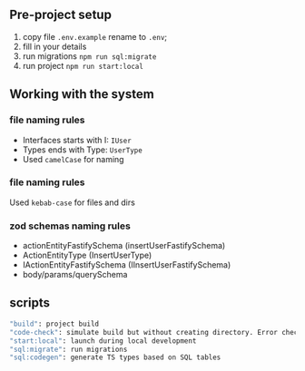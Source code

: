 ## Pre-project setup

1. copy file `.env.example` rename to `.env`;
2. fill in your details
3. run migrations `npm run sql:migrate`
4. run project `npm run start:local`

## Working with the system

### file naming rules

- Interfaces starts with I: `IUser`
- Types ends with Type: `UserType`
- Used `camelCase` for naming

### file naming rules

Used `kebab-case` for files and dirs

### zod schemas naming rules

- actionEntityFastifySchema (insertUserFastifySchema)
- ActionEntityType (InsertUserType)
- IActionEntityFastifySchema (IInsertUserFastifySchema)
- body/params/querySchema

## scripts

```sh
"build": project build
"code-check": simulate build but without creating directory. Error checking only
"start:local": launch during local development
"sql:migrate": run migrations
"sql:codegen": generate TS types based on SQL tables
```
